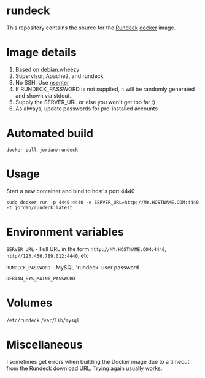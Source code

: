 rundeck
==============

This repository contains the source for the [Rundeck](http://rundeck.org/) [docker](https://docker.io) image.

# Image details

1. Based on debian:wheezy
1. Supervisor, Apache2, and rundeck
1. No SSH.  Use [nsenter](https://github.com/jpetazzo/nsenter)
1. If RUNDECK_PASSWORD is not supplied, it will be randomly generated and shown via stdout.
1. Supply the SERVER_URL or else you won't get too far :)
1. As always, update passwords for pre-installed accounts

# Automated build

```docker pull jordan/rundeck```

# Usage
Start a new container and bind to host's port 4440

```sudo docker run -p 4440:4440 -e SERVER_URL=http://MY.HOSTNAME.COM:4440 -t jordan/rundeck:latest```

# Environment variables

```SERVER_URL``` - Full URL in the form ```http://MY.HOSTNAME.COM:4440```, ```http//123.456.789.012:4440```, etc

```RUNDECK_PASSWORD``` - MySQL 'rundeck' user password

```DEBIAN_SYS_MAINT_PASSWORD```

# Volumes


```/etc/rundeck```
```/var/lib/mysql```

# Miscellaneous

I sometimes get errors when building the Docker image due to a timeout from the Rundeck download URL.  Trying again usually works.
